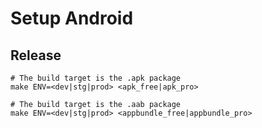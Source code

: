 # Setup Android

## Release

```shell
# The build target is the .apk package
make ENV=<dev|stg|prod> <apk_free|apk_pro>
```

```shell
# The build target is the .aab package
make ENV=<dev|stg|prod> <appbundle_free|appbundle_pro>
```

[//]: # (## Tests)

[//]: # ()
[//]: # (### Deep Links on Android &#40;app links&#41;)

[//]: # ()
[//]: # (```shell)

[//]: # (adb shell am start -a android.intent.action.VIEW -d "pg://debug")

[//]: # (```)
